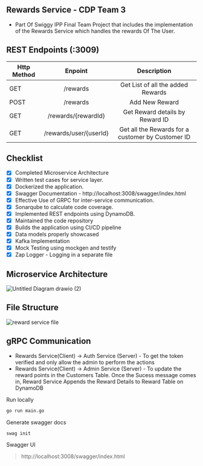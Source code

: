 ## Rewards Service - CDP Team 3
- Part Of Swiggy IPP Final Team Project that includes the implementation of the Rewards Service which handles the rewards Of The User.


## REST Endpoints (:3009)

| Http Method |        Enpoint         |                    Description                    |
| ----------- | :--------------------: | :-----------------------------------------------: |
| GET         |        /rewards        |         Get List of all the added Rewards         |
| POST        |        /rewards        |                  Add New Reward                   |
| GET         |  /rewards/{rewardId}   |          Get Reward details by Reward ID          |
| GET         | /rewards/user/{userId} | Get all the Rewards for a customer by Customer ID |


## Checklist
- [x] Completed Microservice Architecture
- [x] Written test cases for service layer. 
- [x] Dockerized the application.
- [x] Swagger Documentation - http://localhost:3008/swagger/index.html
- [x] Effective Use of GRPC for inter-service communication.
- [x] Sonarqube to calculate code coverage.
- [x] Implemented REST endpoints using DynamoDB.
- [x] Maintained the code repository
- [x] Builds the application using CI/CD pipeline
- [x] Data models properly showcased
- [x] Kafka Implementation
- [x] Mock Testing using mockgen and testify
- [x] Zap Logger - Logging in a separate file

## Microservice Architecture
![Untitled Diagram drawio (2)](https://user-images.githubusercontent.com/19664740/165355916-3410be1c-c62d-4056-85cf-1ffa09f625ce.png)

## File Structure
![reward service file](https://user-images.githubusercontent.com/19664740/165356787-12c6ae3f-d92f-402b-960b-46d6f5cf3821.PNG)

## gRPC Communication
- Rewards Service(Client) -> Auth Service (Server) - To get the token verified and only allow the admin to perform the actions
- Rewards Service(Client) -> Admin Service (Server) - To update the reward points in the Customers Table. Once the Sucess message comes in, Reward Service Appends the Reward Details to Reward Table on DynamoDB


Run locally 
```sh
go run main.go
```

Generate swagger docs
```sh
swag init
```

Swagger UI
> http://localhost:3008/swagger/index.html
